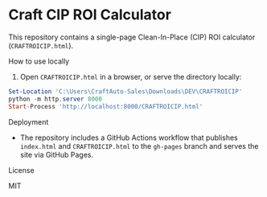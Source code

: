 # Craft CIP ROI Calculator

This repository contains a single-page Clean-In-Place (CIP) ROI calculator (`CRAFTROICIP.html`).

How to use locally

1. Open `CRAFTROICIP.html` in a browser, or serve the directory locally:

```powershell
Set-Location 'C:\Users\CraftAuto-Sales\Downloads\DEV\CRAFTROICIP'
python -m http.server 8000
Start-Process 'http://localhost:8000/CRAFTROICIP.html'
```

Deployment

- The repository includes a GitHub Actions workflow that publishes `index.html` and `CRAFTROICIP.html` to the `gh-pages` branch and serves the site via GitHub Pages.

License

MIT

